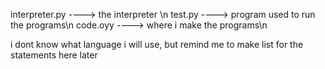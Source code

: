 interpreter.py  ---->  the interpreter \n
test.py         ---->  program used to run the programs\n
code.oyy        ----> where i make the programs\n

i dont know what language i will use, but remind me to make list for the statements here later
